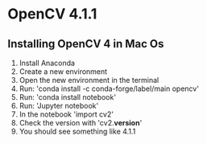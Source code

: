 # OpenCV 4.1.1
## Installing OpenCV 4 in Mac Os
1. Install Anaconda
1. Create a new environment
1. Open the new environment in the terminal
1. Run: 'conda install -c conda-forge/label/main opencv'
1. Run: 'conda install notebook'
1. Run: 'Jupyter notebook'
1. In the notebook 'import cv2'
1. Check the version with 'cv2.__version__'
1. You should see something like 4.1.1
